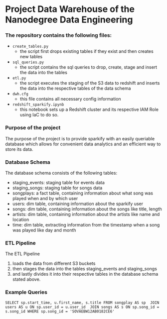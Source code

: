 # Project Data Warehouse of the Nanodegree Data Engineering

### The repository contains the following files:
- `create_tables.py`
    - the script first drops existing tables if they exist and then creates new tables
- `sql_queries.py`
    - the script contains the sql queries to drop, create, stage and insert the data into the tables
- `etl.py`
    - the script executes the staging of the S3 data to redshift and inserts the data into the respective tables of the data schema
- `dwh.cfg`
    - this file contains all necessary config information
- `redshift_sparkify.ipynb`
    - this notebook sets up a Redshift cluster and its respective IAM Role using IaC to do so. 

### Purpose of the project

The purpose of the project is to provide sparkify with an easily queriable database which allows for convenient data analytics and an efficient way to store its data.

### Database Schema

The database schema consists of the following tables:

- staging_events: staging table for events data
- staging_songs: staging table for songs data
- songplays: a fact table, containing information about what song was played when and by which user
- users: dim table, containing information about the sparkify user
- songs: dim table, containing information about the songs like title, length
- artists: dim table, containing information about the artists like name and location
- time: dim table, extracting information from the timestamp when a song was played like day and month

### ETL Pipeline
The ETL Pipeline 
1. loads the data from different S3 buckets
2. then stages the data into the tables staging_events and staging_songs
3. and lastly divides it into their respective tables in the database schema stated above.

### Example Queries

`SELECT sp.start_time, u.first_name, s.title
FROM songplay AS sp 
JOIN users AS u ON sp.user_id = u.user_id 
JOIN songs AS s ON sp.song_id = s.song_id
WHERE sp.song_id = 'SOVAEBW12AB0182CE6'`